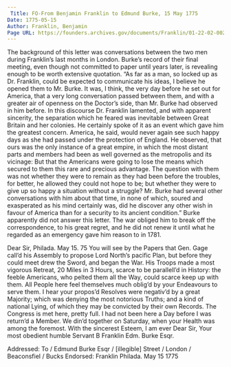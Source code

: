 ```yaml
---
 Title: FO-From Benjamin Franklin to Edmund Burke, 15 May 1775
Date: 1775-05-15
Author: Franklin, Benjamin
Page URL: https://founders.archives.gov/documents/Franklin/01-22-02-0022
---
```


The background of this letter was conversations between the two men during Franklin’s last months in London. Burke’s record of their final meeting, even though not committed to paper until years later, is revealing enough to be worth extensive quotation. “As far as a man, so locked up as Dr. Franklin, could be expected to communicate his ideas, I believe he opened them to Mr. Burke. It was, I think, the very day before he set out for America, that a very long conversation passed between them, and with a greater air of openness on the Doctor’s side, than Mr. Burke had observed in him before. In this discourse Dr. Franklin lamented, and with apparent sincerity, the separation which he feared was inevitable between Great Britain and her colonies. He certainly spoke of it as an event which gave him the greatest concern. America, he said, would never again see such happy days as she had passed under the protection of England. He observed, that ours was the only instance of a great empire, in which the most distant parts and members had been as well governed as the metropolis and its vicinage: But that the Americans were going to lose the means which secured to them this rare and precious advantage. The question with them was not whether they were to remain as they had been before the troubles, for better, he allowed they could not hope to be; but whether they were to give up so happy a situation without a struggle? Mr. Burke had several other conversations with him about that time, in none of which, soured and exasperated as his mind certainly was, did he discover any other wish in favour of America than for a security to its ancient condition.”
Burke apparently did not answer this letter. The war obliged him to break off the correspondence, to his great regret, and he did not renew it until what he regarded as an emergency gave him reason to in 1781.
 
Dear Sir,
Philada. May 15. 75
You will see by the Papers that Gen. Gage call’d his Assembly to propose Lord North’s pacific Plan, but before they could meet drew the Sword, and began the War. His Troops made a most vigorous Retreat, 20 Miles in 3 Hours, scarce to be parallell’d in History: the feeble Americans, who pelted them all the Way, could scarce keep up with them.
All People here feel themselves much oblig’d by your Endeavours to serve them. I hear your propos’d Resolves were negativ’d by a great Majority; which was denying the most notorious Truths; and a kind of national Lying, of which they may be convicted by their own Records.
The Congress is met here, pretty full. I had not been here a Day before I was return’d a Member. We din’d together on Saturday, when your Health was among the foremost. With the sincerest Esteem, I am ever Dear Sir, Your most obedient humble Servant
B Franklin
Edm. Burke Esqr.
 
Addressed: To / Edmund Burke Esqr / [illegible] Street / London / Beaconsfiel / Bucks
Endorsed: Franklin Philada. May 15 1775

